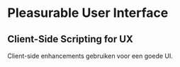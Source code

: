 # Pleasurable User Interface


## Client-Side Scripting for UX
Client-side enhancements gebruiken voor een goede UI.




<!--

Teams gaan de Figma prototypes bekijken en beoordelen. 

Daarna uitdenken hoe ze dit  kunnen maken met een breakdown/pseudocode van de wireflow/screenflow < bespreken met docent

Daarna feature branch maken en coderen.


-->